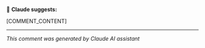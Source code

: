 🤖 **Claude suggests:**

[COMMENT_CONTENT]

---

_This comment was generated by Claude AI assistant_
